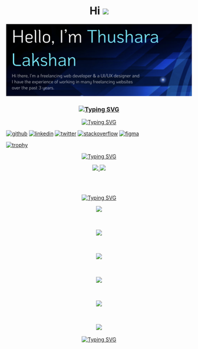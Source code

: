 <h1 align="center">Hi <img src="https://raw.githubusercontent.com/MartinHeinz/MartinHeinz/master/wave.gif" width="36px"></h1>

![](https://github.com/LakshanHMRT/LakshanHMRT/blob/main/ProfileBanner.PNG)
<br>

<h3 align="center"><a href="https://git.io/typing-svg"><img src="https://readme-typing-svg.demolab.com?font=Fira+Code&weight=500&size=25&pause=1000&center=true&width=700&lines=Web+Developer+and+UI/UX+Designer" alt="Typing SVG" /></a></h3>

<p align="center">
<a href="https://git.io/typing-svg"><img src="https://readme-typing-svg.demolab.com?font=Fira+Code&weight=100&size=25&pause=1000&color=F7F539E3&center=true&width=1000&lines=-------------------------------------------------------------------------------------------------" alt="Typing SVG" /></a>
</p> 



[<img src='https://cdn.jsdelivr.net/npm/simple-icons@3.0.1/icons/github.svg' alt='github' height='40'>](https://github.com/LakshanHMRT)  [<img src='https://cdn.jsdelivr.net/npm/simple-icons@3.0.1/icons/linkedin.svg' alt='linkedin' height='40'>](https://www.linkedin.com/in/h-m-r-thushara-lakshan-3752051a5/)  [<img src='https://cdn.jsdelivr.net/npm/simple-icons@3.0.1/icons/twitter.svg' alt='twitter' height='40'>](https://twitter.com/@hmrtLakshan)  [<img src='https://cdn.jsdelivr.net/npm/simple-icons@3.0.1/icons/stackoverflow.svg' alt='stackoverflow' height='40'>](https://stackoverflow.com/users/21218886)  [<img src='https://cdn.jsdelivr.net/npm/simple-icons@3.0.1/icons/figma.svg' alt='figma' height='40'>](https://www.figma.com/proto/j2SE6W2vQL4KlBxAbXZI5k/Portfolio?node-id=9-2&scaling=scale-down-width&page-id=0%3A1&starting-point-node-id=9%3A2&hotspot-hints=0&hide-ui=1)  

[![trophy](https://github-profile-trophy.vercel.app/?username=LakshanHMRT)](https://github.com/ryo-ma/github-profile-trophy)



<p align="center">
<a href="https://git.io/typing-svg"><img src="https://readme-typing-svg.demolab.com?font=Fira+Code&weight=500&size=25&pause=1000&color=7DE8F7&center=true&width=700&lines=Languages+and+Tools%3A" alt="Typing SVG" /></a>
</p>

<p align="center">
  <a href="https://skillicons.dev">
     <img src="https://skillicons.dev/icons?i=hibernate,html,idea,java,js,bootstrap,powershell,mysql,nodejs" />
   <img src="https://skillicons.dev/icons?i=css,figma,git,github,linkedin,vscode,ps" />
  </a>
</p>

<br><br>

<p align="center">
<a href="https://git.io/typing-svg"><img src="https://readme-typing-svg.demolab.com?font=Fira+Code&weight=100&size=25&pause=1000&color=F7F539E3&center=true&width=1000&lines=-------------------------------------------------------------------------------------------------" alt="Typing SVG" /></a>
</p>  

<p align="center">
  
  <img src="http://github-profile-summary-cards.vercel.app/api/cards/profile-details?username=LakshanHMRT&theme=tokyonight" />
  
 <p>
   
<br>

<p align="center">
  
  <img src="http://github-profile-summary-cards.vercel.app/api/cards/productive-time?username=LakshanHMRT&theme=tokyonight&utcOffset=8" />
  
 <p>
<br>   

<p align="center">
  
  <img src="http://github-profile-summary-cards.vercel.app/api/cards/most-commit-language?username=LakshanHMRT&theme=tokyonight" />
  
 <p>

  <br>
<p align="center">
   
  <img src="https://github-readme-stats.vercel.app/api?username=LakshanHMRT&&show_icons=true&count_private=true&theme=github_dark">
  
 <p>

 <br>
 
 <p align="center">
        
<img src ="https://github-readme-streak-stats.herokuapp.com?user=LakshanHMRT&theme=navy-gear">
  
<p>
  
<br>

<p align="center">
             
<img src="https://github-readme-stats.vercel.app/api/top-langs/?username=LakshanHMRT&layout=compact&theme=github_dark"/>
  
<p>
  
<p align="center">
<a href="https://git.io/typing-svg"><img src="https://readme-typing-svg.demolab.com?font=Fira+Code&weight=100&size=25&pause=1000&color=F7F539E3&center=true&width=1000&lines=-------------------------------------------------------------------------------------------------" alt="Typing SVG" /></a>
</p> 


